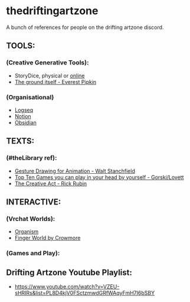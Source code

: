# thedriftingartzone
 A bunch of references for people on the drifting artzone discord.
 <br />

## TOOLS:  <br />
 ### (Creative Generative Tools): <br />
  *  StoryDice, physical or [online](https://davebirss.com/storydice/) <br />
   * [The ground itself - Everest Pipkin](https://everestpipkin.itch.io/the-ground-itself)  <br />

 ### (Organisational) 
   * [Logseq](https://logseq.com/)
   * [Notion](https://www.notion.so/)
   * [Obsidian](https://obsidian.md/)
   
    

## TEXTS: <br />
 ### (#theLibrary ref): <br />
  *  [Gesture Drawing for Animation - Walt Stanchfield](https://dn790009.ca.archive.org/0/items/Gesture_Drawing_for_Animation/Gesture_Drawing_for_Animation.pdf) <br />
   * [Top Ten Games you can play in your head by yourself - Gorski/Lovett](https://www.goodreads.com/book/show/44166209-top-10-games-you-can-play-in-your-head-by-yourself) <br />
   * [The Creative Act - Rick Rubin](https://archive.org/details/the-creative-act-by-rick-rubin)  <br />


## INTERACTIVE:
 ### (Vrchat Worlds):<br />

 * [Organism ](https://vrchat.com/home/launch?worldId=wrld_de53549a-20cf-4c6f-abea-dcda197e1e16)<br />
 * [Finger World by Crowmore](https://vrchat.com/home/world/wrld_813567a9-f6bd-47a9-a987-d3c57a6c6930 )  <br />

 ### (Games and Play):<br />


##  Drifting Artzone Youtube Playlist:<br />

 * https://www.youtube.com/watch?v=VZEU-sHRIRs&list=PL8D4kjV0FSctzmwdGRfWAqyFmH7I6bSBY <br />



